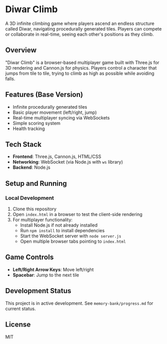# Diwar Climb

A 3D infinite climbing game where players ascend an endless structure called Diwar, navigating procedurally generated tiles. Players can compete or collaborate in real-time, seeing each other's positions as they climb.

## Overview

"Diwar Climb" is a browser-based multiplayer game built with Three.js for 3D rendering and Cannon.js for physics. Players control a character that jumps from tile to tile, trying to climb as high as possible while avoiding falls.

## Features (Base Version)

- Infinite procedurally generated tiles
- Basic player movement (left/right, jump)
- Real-time multiplayer syncing via WebSockets
- Simple scoring system
- Health tracking

## Tech Stack

- **Frontend**: Three.js, Cannon.js, HTML/CSS
- **Networking**: WebSocket (via Node.js with `ws` library)
- **Backend**: Node.js

## Setup and Running

### Local Development

1. Clone this repository
2. Open `index.html` in a browser to test the client-side rendering
3. For multiplayer functionality:
   - Install Node.js if not already installed
   - Run `npm install` to install dependencies
   - Start the WebSocket server with `node server.js`
   - Open multiple browser tabs pointing to `index.html`

## Game Controls

- **Left/Right Arrow Keys**: Move left/right
- **Spacebar**: Jump to the next tile

## Development Status

This project is in active development. See `memory-bank/progress.md` for current status.

## License

MIT 